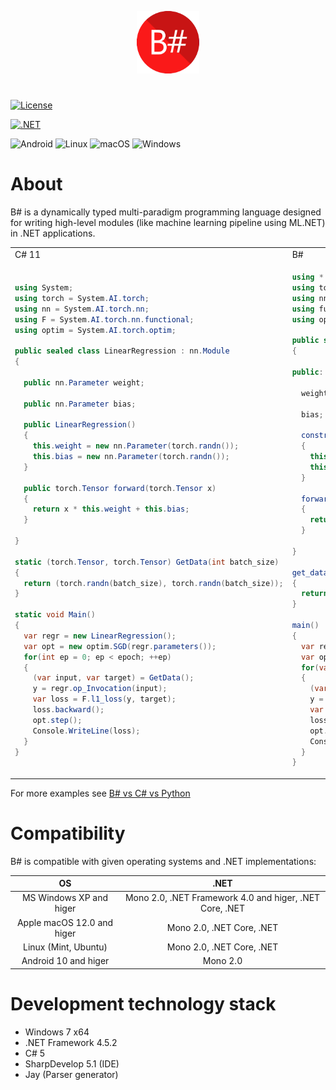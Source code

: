 <p align="center">
  <img width="100" height="100" src="https://github.com/ColorfulSoft/BSharp/blob/main/.content/B%23.png">
</p>

#

[![License](https://img.shields.io/badge/License-Apache_2.0-blue.svg)](https://opensource.org/licenses/Apache-2.0)

[![.NET](https://img.shields.io/badge/--512BD4?logo=.net&logoColor=ffffff)](https://dotnet.microsoft.com/)

![Android](https://img.shields.io/badge/Android-3DDC84?style=for-the-badge&logo=android&logoColor=white)
![Linux](https://img.shields.io/badge/Linux-FCC624?style=for-the-badge&logo=linux&logoColor=black)
![macOS](https://img.shields.io/badge/mac%20os-000000?style=for-the-badge&logo=macos&logoColor=F0F0F0)
![Windows](https://img.shields.io/badge/Windows-0078D6?style=for-the-badge&logo=windows&logoColor=white)

# About

B# is a dynamically typed multi-paradigm programming language designed for writing high-level modules (like machine learning pipeline using ML.NET) in .NET applications.

<table>
<tr>
<td> C# 11 </td>
<td> B# </td>
</tr>
<tr>
<td>

```C#
using System;
using torch = System.AI.torch;
using nn = System.AI.torch.nn;
using F = System.AI.torch.nn.functional;
using optim = System.AI.torch.optim;

public sealed class LinearRegression : nn.Module
{

  public nn.Parameter weight;

  public nn.Parameter bias;

  public LinearRegression()
  {
    this.weight = new nn.Parameter(torch.randn());
    this.bias = new nn.Parameter(torch.randn());
  }

  public torch.Tensor forward(torch.Tensor x)
  {
    return x * this.weight + this.bias;
  }

}

static (torch.Tensor, torch.Tensor) GetData(int batch_size)
{
  return (torch.randn(batch_size), torch.randn(batch_size));
}

static void Main()
{
  var regr = new LinearRegression();
  var opt = new optim.SGD(regr.parameters());
  for(int ep = 0; ep < epoch; ++ep)
  {
    (var input, var target) = GetData();
    y = regr.op_Invocation(input);
    var loss = F.l1_loss(y, target);
    loss.backward();
    opt.step();
    Console.WriteLine(loss);
  }
}

```

</td>
<td>

```C#
using * from System;
using torch from System.AI;
using nn from System.AI.torch;
using functional from System.AI.torch.nn as F;
using optim from System.AI.torch;

public sealed class LinearRegression : nn.Module
{

public:

  weight;

  bias;

  constructor()
  {
    this.weight = new nn.Parameter(torch.randn());
    this.bias = new nn.Parameter(torch.randn());
  }

  forward(x)
  {
    return x * this.weight + this.bias;
  }

}

get_data(batch_size)
{
  return (torch.randn(batch_size), torch.randn(batch_size));
}

main()
{
  var regr = new LinearRegression();
  var opt = new optim.SGD(regr.parameters());
  for(var ep = 0; ep < epoch; ++ep)
  {
    (var input, var target) = GetData();
    y = regr(input);
    var loss = F.l1_loss(y, target);
    loss.backward();
    opt.step();
    Console.WriteLine(loss);
  }
}
```

</table>

For more examples see [B# vs C# vs Python](https://github.com/ColorfulSoft/BSharp/blob/main/.content/1.%20B%23%20vs%20C%23%20vs%20Python.md)

# Compatibility

B# is compatible with given operating systems and .NET implementations:

| OS                                        | .NET                                                    |
|:-----------------------------------------:|:-------------------------------------------------------:|
| MS Windows XP and higer                   | Mono 2.0, .NET Framework 4.0 and higer, .NET Core, .NET |
| Apple macOS 12.0 and higer                | Mono 2.0, .NET Core, .NET                               |
| Linux (Mint, Ubuntu)                      | Mono 2.0, .NET Core, .NET                               |
| Android 10 and higer                      | Mono 2.0                                                |

# Development technology stack

* Windows 7 x64
* .NET Framework 4.5.2
* C# 5
* SharpDevelop 5.1 (IDE)
* Jay (Parser generator)
